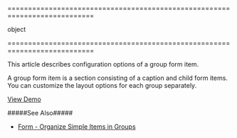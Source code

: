 <!--**
/*-------------------------------------------
    Auto-generated file. Do not modify.
-------------------------------------------

**-->
===========================================================================
<!--type-->object<!--/type-->
===========================================================================

<!--shortDescription-->
This article describes configuration options of a group form item.
<!--/shortDescription-->

<!--fullDescription-->
A group form item is a section consisting of a caption and child form items. You can customize the layout options for each group separately.

<a href="https://js.devexpress.com/Demos/WidgetsGallery/#demo/forms_and_multi-purpose-form-grouped_fields" class="button orange small fix-width-155" style="margin-right: 20px;" target="_blank">View Demo</a>

#####See Also#####
- [Form - Organize Simple Items in Groups](/Documentation/Guide/Widgets/Form/Organize_Simple_Items/In_Groups/)
<!--/fullDescription-->